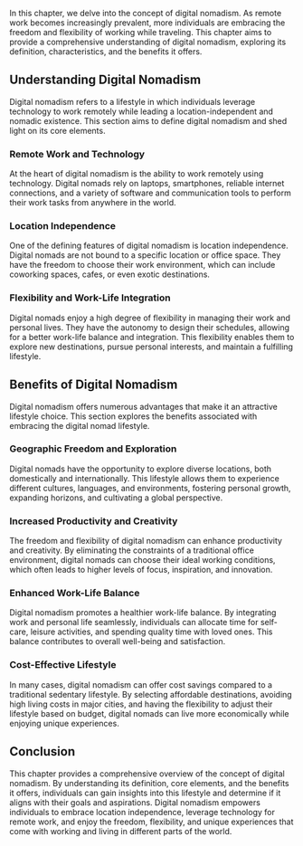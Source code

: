 
In this chapter, we delve into the concept of digital nomadism. As remote work becomes increasingly prevalent, more individuals are embracing the freedom and flexibility of working while traveling. This chapter aims to provide a comprehensive understanding of digital nomadism, exploring its definition, characteristics, and the benefits it offers.

## Understanding Digital Nomadism

Digital nomadism refers to a lifestyle in which individuals leverage technology to work remotely while leading a location-independent and nomadic existence. This section aims to define digital nomadism and shed light on its core elements.

### Remote Work and Technology

At the heart of digital nomadism is the ability to work remotely using technology. Digital nomads rely on laptops, smartphones, reliable internet connections, and a variety of software and communication tools to perform their work tasks from anywhere in the world.

### Location Independence

One of the defining features of digital nomadism is location independence. Digital nomads are not bound to a specific location or office space. They have the freedom to choose their work environment, which can include coworking spaces, cafes, or even exotic destinations.

### Flexibility and Work-Life Integration

Digital nomads enjoy a high degree of flexibility in managing their work and personal lives. They have the autonomy to design their schedules, allowing for a better work-life balance and integration. This flexibility enables them to explore new destinations, pursue personal interests, and maintain a fulfilling lifestyle.

## Benefits of Digital Nomadism

Digital nomadism offers numerous advantages that make it an attractive lifestyle choice. This section explores the benefits associated with embracing the digital nomad lifestyle.

### Geographic Freedom and Exploration

Digital nomads have the opportunity to explore diverse locations, both domestically and internationally. This lifestyle allows them to experience different cultures, languages, and environments, fostering personal growth, expanding horizons, and cultivating a global perspective.

### Increased Productivity and Creativity

The freedom and flexibility of digital nomadism can enhance productivity and creativity. By eliminating the constraints of a traditional office environment, digital nomads can choose their ideal working conditions, which often leads to higher levels of focus, inspiration, and innovation.

### Enhanced Work-Life Balance

Digital nomadism promotes a healthier work-life balance. By integrating work and personal life seamlessly, individuals can allocate time for self-care, leisure activities, and spending quality time with loved ones. This balance contributes to overall well-being and satisfaction.

### Cost-Effective Lifestyle

In many cases, digital nomadism can offer cost savings compared to a traditional sedentary lifestyle. By selecting affordable destinations, avoiding high living costs in major cities, and having the flexibility to adjust their lifestyle based on budget, digital nomads can live more economically while enjoying unique experiences.

## Conclusion

This chapter provides a comprehensive overview of the concept of digital nomadism. By understanding its definition, core elements, and the benefits it offers, individuals can gain insights into this lifestyle and determine if it aligns with their goals and aspirations. Digital nomadism empowers individuals to embrace location independence, leverage technology for remote work, and enjoy the freedom, flexibility, and unique experiences that come with working and living in different parts of the world.

